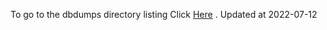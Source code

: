 To go to the dbdumps directory listing Click [Here](https://ipfs.io/ipns/QmNndcqspwx7hPGqgi5B7uwVBBU2SJE8yzChLNhp8v5XGK) . Updated at 2022-07-12